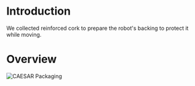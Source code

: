 # Introduction #
We collected reinforced cork to prepare the robot's backing to protect it while moving.

# Overview #
![CAESAR Packaging](https://github.com/wroqabatyacaesar2023/CaesarProject/assets/145048454/f4f49cab-6f2b-4a27-8c6f-910b812c9624)


